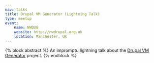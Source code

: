 ```yaml
---
nav: talks
title: Drupal VM Generator (Lightning Talk)
type: meetup
event:
    name: NWDUG
    website: http://nwdrupal.org.uk
    location: Manchester, UK
---
```

{% block abstract %}
An impromptu lightning talk about the [Drupal VM Generator](https://github.com/opdavies/drupal-vm-config-generator) project.
{% endblock %}
